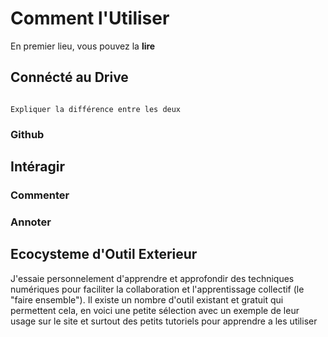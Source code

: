 # Comment l'Utiliser

<p class="emphase">En premier lieu, vous pouvez la <strong>lire</strong></p>

## Connécté au Drive


```{note}

Expliquer la différence entre les deux

```

### Github


## Intéragir

### Commenter


### Annoter



## Ecocysteme d'Outil Exterieur


J'essaie personnelement d'apprendre et approfondir des techniques numériques pour faciliter la collaboration et l'apprentissage collectif (le "faire ensemble"). Il existe un nombre d'outil existant et gratuit qui permettent cela, en voici une petite sélection avec un exemple de leur usage sur le site et surtout des petits tutoriels pour apprendre a les utiliser  

